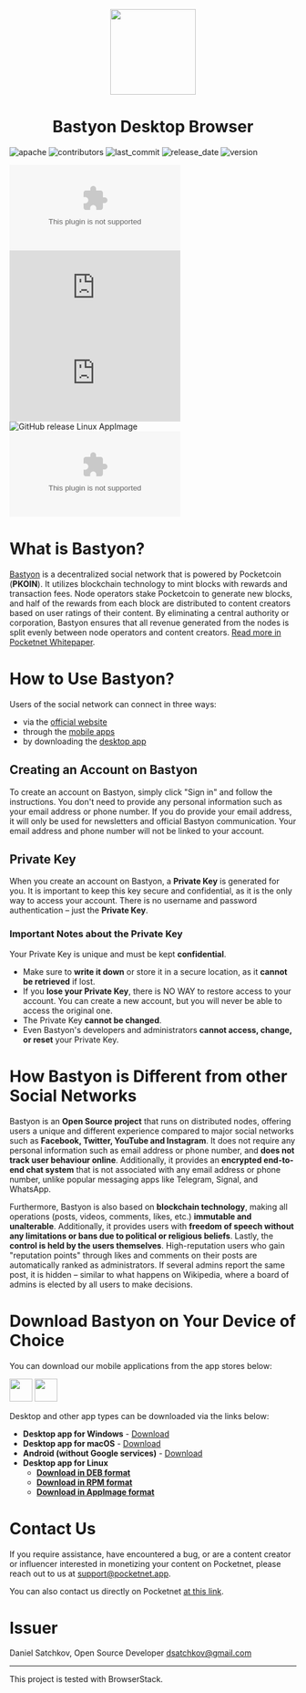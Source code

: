 <p align="center">
  <img src="./img/logo_color/blue_250.png" width="150">
</p>

<h1 align="center">Bastyon Desktop Browser</h1>

![apache](https://img.shields.io/github/license/pocketnetteam/pocketnet.api?label=License&logo=apache)
![contributors](https://img.shields.io/github/contributors/pocketnetteam/pocketnet.gui?label=Contributors&logo=bastyon)
![last_commit](https://img.shields.io/github/last-commit/pocketnetteam/pocketnet.gui?label=Last+commit&logo=bastyon)
![release_date](https://img.shields.io/github/release-date/pocketnetteam/pocketnet.gui?label=Release+date&logo=bastyon)
![version](https://img.shields.io/github/v/release/pocketnetteam/pocketnet.gui?label=Actual+version&logo=bastyon)
<!--
[![Auto Tests](https://github.com/pocketnetteam/pocketnet.gui/actions/workflows/autotests.yml/badge.svg)](https://github.com/pocketnetteam/pocketnet.gui/actions/workflows/autotests.yml)
-->

![GitHub release Win](https://img.shields.io/github/downloads/pocketnetteam/pocketnet.gui/latest/BastyonSetup.exe?label=Windows&logo=windows&suffix=)
![GitHub release Linux macOS](https://img.shields.io/github/downloads/pocketnetteam/pocketnet.gui/latest/BastyonSetup.dmg?label=MacOS&logo=apple)
![GitHub release Linux Deb](https://img.shields.io/github/downloads/pocketnetteam/pocketnet.gui/latest/BastyonSetup.deb?label=Debian&logo=linux)
![GitHub release Linux AppImage](https://img.shields.io/github/downloads/pocketnetteam/pocketnet.gui/latest/Bastyon.AppImage?label=AppImage&logo=linux)
![GitHub release Android APK](https://img.shields.io/github/downloads/pocketnetteam/pocketnet.gui/latest/Bastyon.apk?label=Android&logo=android)

<!--
[![Deploy Proxy](https://github.com/pocketnetteam/pocketnet.gui/actions/workflows/deploy.proxy.yml/badge.svg)](https://github.com/pocketnetteam/pocketnet.gui/actions/workflows/deploy.proxy.yml)
[![Deploy Web](https://github.com/pocketnetteam/pocketnet.gui/actions/workflows/deploy.web.yml/badge.svg)](https://github.com/pocketnetteam/pocketnet.gui/actions/workflows/deploy.web.yml)
-->

# What is Bastyon?

[Bastyon](https://pocketnet.app/about) is a decentralized social network that is powered by Pocketcoin (**PKOIN**). It utilizes blockchain technology to mint blocks with rewards and transaction fees. Node operators stake Pocketcoin to generate new blocks, and half of the rewards from each block are distributed to content creators based on user ratings of their content. By eliminating a central authority or corporation, Bastyon ensures that all revenue generated from the nodes is split evenly between node operators and content creators. [Read more in Pocketnet Whitepaper](https://bastyon.com/docs/Pocketnet%20Whitepaper%20Draft%20v2.pdf).

# How to Use Bastyon?

Users of the social network can connect in three ways: 
- via the [official website](https://bastyon.com/)
- through the [mobile apps](https://github.com/pocketnetteam/pocketnet.gui#download-links) 
- by downloading the [desktop app](https://github.com/pocketnetteam/pocketnet.gui#download-links)

## Creating an Account on Bastyon

To create an account on Bastyon, simply click "Sign in" and follow the instructions. You don't need to provide any personal information such as your email address or phone number. If you do provide your email address, it will only be used for newsletters and official Bastyon communication. Your email address and phone number will not be linked to your account.

## Private Key

When you create an account on Bastyon, a **Private Key** is generated for you. It is important to keep this key secure and confidential, as it is the only way to access your account. There is no username and password authentication – just the **Private Key**.

### Important Notes about the Private Key

Your Private Key is unique and must be kept **confidential**. 
- Make sure to **write it down** or store it in a secure location, as it **cannot be retrieved** if lost.
- If you **lose your Private Key**, there is NO WAY to restore access to your account. You can create a new account, but you will never be able to access the original one.
- The Private Key **cannot be changed**. 
- Even Bastyon's developers and administrators **cannot access, change, or reset** your Private Key.

# How Bastyon is Different from other Social Networks

Bastyon is an **Open Source project** that runs on distributed nodes, offering users a unique and different experience compared to major social networks such as **Facebook, Twitter, YouTube and Instagram**. It does not require any personal information such as email address or phone number, and **does not track user behaviour online**. Additionally, it provides an **encrypted end-to-end chat system** that is not associated with any email address or phone number, unlike popular messaging apps like Telegram, Signal, and WhatsApp.

Furthermore, Bastyon is also based on **blockchain technology**, making all operations (posts, videos, comments, likes, etc.) **immutable and unalterable**. Additionally, it provides users with **freedom of speech without any limitations or bans due to political or religious beliefs**. Lastly, the **control is held by the users themselves**. High-reputation users who gain "reputation points" through likes and comments on their posts are automatically ranked as administrators. If several admins report the same post, it is hidden – similar to what happens on Wikipedia, where a board of admins is elected by all users to make decisions.

# Download Bastyon on Your Device of Choice

You can download our mobile applications from the app stores below:

[<img src="https://raw.githubusercontent.com/Volorf/Badges/master/App%20Store/App%20Store%20Badge.svg" height="40"/>](https://apps.apple.com/es/app/bastyon/id1537944200) [<img src="https://github.com/Volorf/Badges/blob/master/Google%20Play/Google%20Play%20Badge.svg" height="40"/>](https://play.google.com/store/apps/details?id=pocketnet.app)

Desktop and other app types can be downloaded via the links below:

- **Desktop app for Windows** - [Download](https://github.com/pocketnetteam/pocketnet.gui/releases/download/latest/BastyonSetup.exe)
- **Desktop app for macOS** - [Download](https://github.com/pocketnetteam/pocketnet.gui/releases/download/latest/BastyonSetup.dmg)
- **Android (without Google services)** - [Download](https://github.com/pocketnetteam/pocketnet.gui/releases/download/latest/BastyonGF.apk)
- **Desktop app for Linux**
  - [**Download in DEB format**](https://github.com/pocketnetteam/pocketnet.gui/releases/download/latest/BastyonSetup.deb)
  - [**Download in RPM format**](https://github.com/pocketnetteam/pocketnet.gui/releases/download/latest/BastyonSetup.rpm)
  - [**Download in AppImage format**](https://github.com/pocketnetteam/pocketnet.gui/releases/download/latest/Bastyon.AppImage)

# Contact Us

If you require assistance, have encountered a bug, or are a content creator or influencer interested in monetizing your content on Pocketnet, please reach out to us at support@pocketnet.app.

You can also contact us directly on Pocketnet [at this link](https://pocketnet.app/pocketnet_team).

# Issuer
Daniel Satchkov, Open Source Developer <dsatchkov@gmail.com>

--------
This project is tested with BrowserStack.
